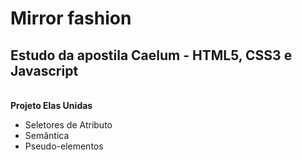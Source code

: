 # <h1>Mirror fashion</h1>

<h2>Estudo da apostila Caelum - HTML5, CSS3 e Javascript</h2><br>
<b>Projeto Elas Unidas</b>

<br>

<ul>
  <li> Seletores de Atributo </li>
  <li> Semântica </li>
  <li> Pseudo-elementos</li>
  
  
  </ul>
